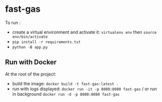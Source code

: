 # fast-gas  
To run :   
- create a virtual environment and activate it: `virtualenv env` then `source env/bin/activate`     
- `pip install -r requirements.txt`     
- `python -B app.py`  

## Run with Docker
At the root of the project:   
- build the image: `docker build -t fast-gas:latest .`    
- run with logs displayed: `docker run -it -p 8080:8080 fast-gas` / or run in background `docker run -d -p 8080:8080 fast-gas`  